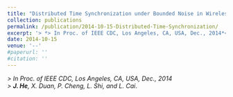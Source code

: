 ```yaml
---
title: "Distributed Time Synchronization under Bounded Noise in Wireless Sensor Networks"
collection: publications
permalink: /publication/2014-10-15-Distributed-Time-Synchronization/
excerpt: '> *> In Proc. of IEEE CDC, Los Angeles, CA, USA, Dec., 2014*<br>> ***J. He**, X. Duan, P. Cheng, L. Shi, and L. Cai*.'
date: 2014-10-15
venue: '--'
#paperurl: ''
#citation: ''
---
```

*> In Proc. of IEEE CDC, Los Angeles, CA, USA, Dec., 2014*  
*> **J. He**, X. Duan, P. Cheng, L. Shi, and L. Cai*.